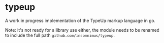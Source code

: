 # typeup

A work in progress implementation of the TypeUp markup language in go.

Note: it's not ready for a library use either, the module needs to be renamed to include the full path `github.com/insomnimus/typeup`.